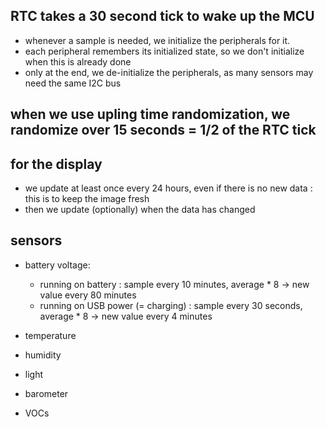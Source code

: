 ## RTC takes a 30 second tick to wake up the MCU
* whenever a sample is needed, we initialize the peripherals for it.
* each peripheral remembers its initialized state, so we don't initialize when this is already done
* only at the end, we de-initialize the peripherals, as many sensors may need the same I2C bus

## when we use upling time randomization, we randomize over 15 seconds = 1/2 of the RTC tick


## for the display
* we update at least once every 24 hours, even if there is no new data : this is to keep the image fresh
* then we update (optionally) when the data has changed



## sensors
* battery voltage: 
    - running on battery : sample every 10 minutes, average * 8 -> new value every 80 minutes
    - running on USB power (= charging) : sample every 30 seconds, average * 8 -> new value every 4 minutes

* temperature
* humidity
* light
* barometer
* VOCs